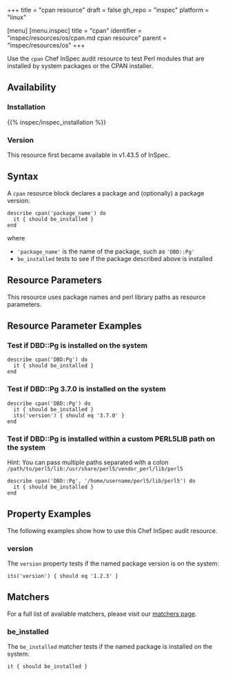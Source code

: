 +++
title = "cpan resource"
draft = false
gh_repo = "inspec"
platform = "linux"

[menu]
  [menu.inspec]
    title = "cpan"
    identifier = "inspec/resources/os/cpan.md cpan resource"
    parent = "inspec/resources/os"
+++

Use the `cpan` Chef InSpec audit resource to test Perl modules that are installed by system packages or the CPAN installer.

## Availability

### Installation

{{% inspec/inspec_installation %}}

### Version

This resource first became available in v1.43.5 of InSpec.

## Syntax

A `cpan` resource block declares a package and (optionally) a package version:

    describe cpan('package_name') do
      it { should be_installed }
    end

where

- `'package_name'` is the name of the package, such as `'DBD::Pg'`
- `be_installed` tests to see if the package described above is installed

## Resource Parameters

This resource uses package names and perl library paths as resource parameters.

## Resource Parameter Examples

### Test if DBD::Pg is installed on the system

    describe cpan('DBD:Pg') do
      it { should be_installed }
    end

### Test if DBD::Pg 3.7.0 is installed on the system

    describe cpan('DBD::Pg') do
      it { should be_installed }
      its('version') { should eq '3.7.0' }
    end

### Test if DBD::Pg is installed within a custom PERL5LIB path on the system

Hint: You can pass multiple paths separated with a colon
`/path/to/perl5/lib:/usr/share/perl5/vendor_perl/lib/perl5`

    describe cpan('DBD::Pg', '/home/username/perl5/lib/perl5') do
      it { should be_installed }
    end

## Property Examples

The following examples show how to use this Chef InSpec audit resource.

### version

The `version` property tests if the named package version is on the system:

    its('version') { should eq '1.2.3' }

## Matchers

For a full list of available matchers, please visit our [matchers page](/inspec/matchers/).

### be_installed

The `be_installed` matcher tests if the named package is installed on the system:

    it { should be_installed }
